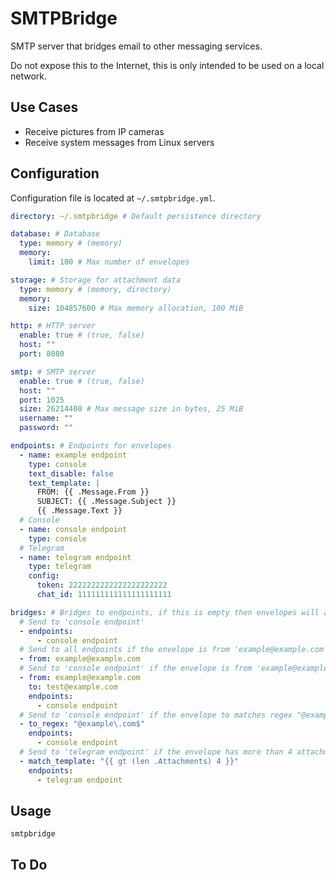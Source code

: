 # SMTPBridge

SMTP server that bridges email to other messaging services.

Do not expose this to the Internet, this is only intended to be used on a local network.

## Use Cases

- Receive pictures from IP cameras
- Receive system messages from Linux servers

## Configuration

Configuration file is located at `~/.smtpbridge.yml`.

```yaml
directory: ~/.smtpbridge # Default persistence directory

database: # Database
  type: memory # (memory)
  memory:
    limit: 100 # Max number of envelopes

storage: # Storage for attachment data
  type: memory # (memory, directory)
  memory:
    size: 104857600 # Max memory allocation, 100 MiB

http: # HTTP server
  enable: true # (true, false)
  host: ""
  port: 8080

smtp: # SMTP server
  enable: true # (true, false)
  host: ""
  port: 1025
  size: 26214400 # Max message size in bytes, 25 MiB
  username: ""
  password: ""

endpoints: # Endpoints for envelopes
  - name: example endpoint
    type: console
    text_disable: false
    text_template: |
      FROM: {{ .Message.From }}
      SUBJECT: {{ .Message.Subject }}
      {{ .Message.Text }}
  # Console
  - name: console endpoint
    type: console
  # Telegram
  - name: telegram endpoint
    type: telegram
    config:
      token: 2222222222222222222222
      chat_id: 111111111111111111111

bridges: # Bridges to endpoints, if this is empty then envelopes will always be sent to all endpoints
  # Send to 'console endpoint'
  - endpoints:
      - console endpoint
  # Send to all endpoints if the envelope is from 'example@example.com'
  - from: example@example.com
  # Send to 'console endpoint' if the envelope is from 'example@example.com' and is to 'test@example.com'
  - from: example@example.com
    to: test@example.com
    endpoints:
      - console endpoint
  # Send to 'console endpoint' if the envelope to matches regex "@example\.com$"
  - to_regex: "@example\.com$"
    endpoints:
      - console endpoint
  # Send to 'telegram endpoint' if the envelope has more than 4 attachments
  - match_template: "{{ gt (len .Attachments) 4 }}"
    endpoints:
      - telegram endpoint
```

## Usage

```
smtpbridge
```

## To Do
